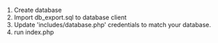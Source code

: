 1. Create database
2. Import db_export.sql to database client
3. Update 'includes/database.php' credentials to match your database.
4. run index.php

